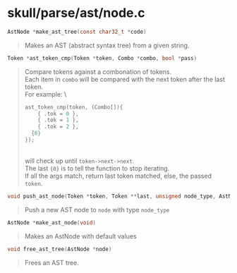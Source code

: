# skull/parse/ast/node.c

```c
AstNode *make_ast_tree(const char32_t *code)
```

> Makes an AST (abstract syntax tree) from a given string.

```c
Token *ast_token_cmp(Token *token, Combo *combo, bool *pass)
```

> Compare tokens against a combonation of tokens.
> \
> Each item in `combo` will be compared with the next token after the last token.
> \
> For example:
> \
> ```c
> ast_token_cmp(token, (Combo[]){
>     { .tok = 0 },
>     { .tok = 1 },
>     { .tok = 2 },
> 	{0}
> });
> ```
> \
> will check up until `token->next->next`.
> \
> The last `{0}` is to tell the function to stop iterating.
> \
> If all the args match, return last token matched, else, the passed `token`.

```c
void push_ast_node(Token *token, Token **last, unsigned node_type, AstNode **node)
```

> Push a new AST node to `node` with type `node_type`

```c
AstNode *make_ast_node(void)
```

> Makes an AstNode with default values

```c
void free_ast_tree(AstNode *node)
```

> Frees an AST tree.

